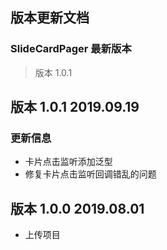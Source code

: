 ## 版本更新文档

### SlideCardPager 最新版本

> 版本 1.0.1

## 版本 1.0.1 2019.09.19

### 更新信息
* 卡片点击监听添加泛型
* 修复卡片点击监听回调错乱的问题

## 版本 1.0.0 2019.08.01
* 上传项目
